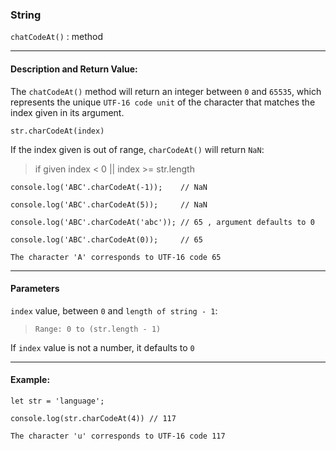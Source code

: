 ### String 

`chatCodeAt()` : method

___

#### Description and Return Value:

The `chatCodeAt()` method will return an integer between `0` and `65535`, which represents the unique `UTF-16 code unit` of the character that matches the index given in its argument.

`str.charCodeAt(index)`

If the index given is out of range, `charCodeAt()` will return `NaN`:

>if given index < 0 || index >= str.length

```
console.log('ABC'.charCodeAt(-1));    // NaN

console.log('ABC'.charCodeAt(5));     // NaN

console.log('ABC'.charCodeAt('abc')); // 65 , argument defaults to 0

console.log('ABC'.charCodeAt(0));     // 65 

```
`The character 'A' corresponds to UTF-16 code 65`

___

#### Parameters

`index` value, between `0` and `length of string - 1`:
>`Range: 0 to (str.length - 1)`

If `index` value is not a number, it defaults to `0`
___

#### Example:

```
let str = 'language';

console.log(str.charCodeAt(4)) // 117
```
`The character 'u' corresponds to UTF-16 code 117`
